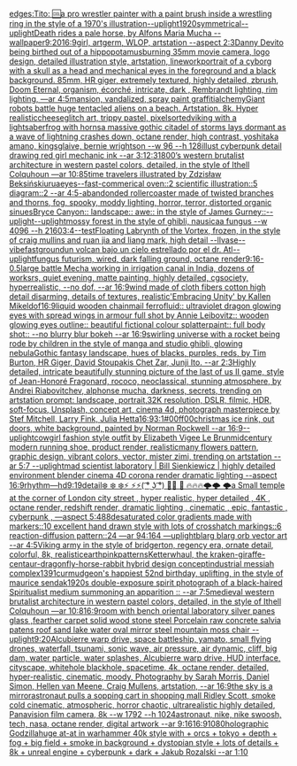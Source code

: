 [edges](https://www.ebank.nz/aiartgenerator?category=edges)[:Tito: :cool:](https://www.ebank.nz/aiartgenerator?category=%3ATito%3A%20%3Acool%3A)[a pro wrestler painter with a paint brush inside a wrestling ring in the style of a 1970's illustration](https://www.ebank.nz/aiartgenerator?category=a%20pro%20wrestler%20painter%20with%20a%20paint%20brush%20inside%20a%20wrestling%20ring%20in%20the%20style%20of%20a%201970%27s%20illustration)[--uplight](https://www.ebank.nz/aiartgenerator?category=--uplight)[1920](https://www.ebank.nz/aiartgenerator?category=1920)[symmetrical](https://www.ebank.nz/aiartgenerator?category=symmetrical)[--uplight](https://www.ebank.nz/aiartgenerator?category=--uplight)[Death rides a pale horse, by Alfons Maria Mucha --wallpaper](https://www.ebank.nz/aiartgenerator?category=Death%20rides%20a%20pale%20horse%2C%20by%20Alfons%20Maria%20Mucha%20--wallpaper)[9:20](https://www.ebank.nz/aiartgenerator?category=9%3A20)[16:9](https://www.ebank.nz/aiartgenerator?category=16%3A9)[girl, artgerm, WLOP, artstation --aspect 2:3](https://www.ebank.nz/aiartgenerator?category=girl%2C%20artgerm%2C%20WLOP%2C%20artstation%20--aspect%202%3A3)[Danny Devito being birthed out of a hippopotamus](https://www.ebank.nz/aiartgenerator?category=Danny%20Devito%20being%20birthed%20out%20of%20a%20hippopotamus)[burning 35mm movie camera, logo design, detailed illustration style, artstation, linework](https://www.ebank.nz/aiartgenerator?category=burning%2035mm%20movie%20camera%2C%20logo%20design%2C%20detailed%20illustration%20style%2C%20artstation%2C%20linework)[portrait of a cyborg with a skull as a head and mechanical eyes in the foreground and a black background. 85mm, HR giger, extremely textured, highly detailed, zbrush, Doom Eternal, organism, écorché, intricate, dark , Rembrandt lighting, rim lighting, —ar 4:5](https://www.ebank.nz/aiartgenerator?category=portrait%20of%20a%20cyborg%20with%20a%20skull%20as%20a%20head%20and%20mechanical%20eyes%20in%20the%20foreground%20and%20a%20black%20background.%2085mm%2C%20HR%20giger%2C%20extremely%20textured%2C%20highly%20detailed%2C%20zbrush%2C%20Doom%20Eternal%2C%20organism%2C%20%C3%A9corch%C3%A9%2C%20intricate%2C%20dark%20%2C%20Rembrandt%20lighting%2C%20rim%20lighting%2C%20%E2%80%94ar%204%3A5)[mansion, vandalized, spray paint graffiti](https://www.ebank.nz/aiartgenerator?category=mansion%2C%20vandalized%2C%20spray%20paint%20graffiti)[alchemy](https://www.ebank.nz/aiartgenerator?category=alchemy)[Giant robots battle huge tentacled aliens on a beach. Artstation. 8k. Hyper realistic](https://www.ebank.nz/aiartgenerator?category=Giant%20robots%20battle%20huge%20tentacled%20aliens%20on%20a%20beach.%20Artstation.%208k.%20Hyper%20realistic)[cheese](https://www.ebank.nz/aiartgenerator?category=cheese)[glitch art, trippy pastel, pixelsorted](https://www.ebank.nz/aiartgenerator?category=glitch%20art%2C%20trippy%20pastel%2C%20pixelsorted)[viking with a lightsaber](https://www.ebank.nz/aiartgenerator?category=viking%20with%20a%20lightsaber)[frog with horns](https://www.ebank.nz/aiartgenerator?category=frog%20with%20horns)[a massive gothic citadel of storms lays dormant as a wave of lightning crashes down, octane render, high contrast, yoshitaka amano, kingsglaive, bernie wrightson --w 96 --h 128](https://www.ebank.nz/aiartgenerator?category=a%20massive%20gothic%20citadel%20of%20storms%20lays%20dormant%20as%20a%20wave%20of%20lightning%20crashes%20down%2C%20octane%20render%2C%20high%20contrast%2C%20yoshitaka%20amano%2C%20kingsglaive%2C%20bernie%20wrightson%20--w%2096%20--h%20128)[illust cyberpunk detail drawing red girl mechanic ink --ar 3:1](https://www.ebank.nz/aiartgenerator?category=illust%20cyberpunk%20detail%20drawing%20red%20girl%20mechanic%20ink%20--ar%203%3A1)[](https://www.ebank.nz/aiartgenerator?category=)[2:3](https://www.ebank.nz/aiartgenerator?category=2%3A3)[1800’s western brutalist architecture in western pastel colors, detailed, in the style of Ithell Colquhoun —ar 10:8](https://www.ebank.nz/aiartgenerator?category=1800%E2%80%99s%20western%20brutalist%20architecture%20in%20western%20pastel%20colors%2C%20detailed%2C%20in%20the%20style%20of%20Ithell%20Colquhoun%20%E2%80%94ar%2010%3A8)[5](https://www.ebank.nz/aiartgenerator?category=5)[time travelers illustrated by Zdzisław Beksiński](https://www.ebank.nz/aiartgenerator?category=time%20travelers%20illustrated%20by%20Zdzis%C5%82aw%20Beksi%C5%84ski)[urua](https://www.ebank.nz/aiartgenerator?category=urua)[eyes](https://www.ebank.nz/aiartgenerator?category=eyes)[--fast](https://www.ebank.nz/aiartgenerator?category=--fast)[-](https://www.ebank.nz/aiartgenerator?category=-)[commerical oven::2 scientific illustration::5 diagram::2  --ar 4:5](https://www.ebank.nz/aiartgenerator?category=commerical%20oven%3A%3A2%20scientific%20illustration%3A%3A5%20diagram%3A%3A2%20%20--ar%204%3A5)[-](https://www.ebank.nz/aiartgenerator?category=-)[abandonded rollercoaster made of twisted branches and thorns, fog, spooky, moddy lighting, horror, terror, distorted organic sinues](https://www.ebank.nz/aiartgenerator?category=abandonded%20rollercoaster%20made%20of%20twisted%20branches%20and%20thorns%2C%20fog%2C%20spooky%2C%20moddy%20lighting%2C%20horror%2C%20terror%2C%20distorted%20organic%20sinues)[Bryce Canyon:: landscape:: awe:: in the style of James Gurney::](https://www.ebank.nz/aiartgenerator?category=Bryce%20Canyon%3A%3A%20landscape%3A%3A%20awe%3A%3A%20in%20the%20style%20of%20James%20Gurney%3A%3A)[--uplight](https://www.ebank.nz/aiartgenerator?category=--uplight)[--uplight](https://www.ebank.nz/aiartgenerator?category=--uplight)[mossy forest in the style of ghibli, nausicaa fungus  --w 4096 --h 2160](https://www.ebank.nz/aiartgenerator?category=mossy%20forest%20in%20the%20style%20of%20ghibli%2C%20nausicaa%20fungus%20%20--w%204096%20--h%202160)[3:4](https://www.ebank.nz/aiartgenerator?category=3%3A4)[--test](https://www.ebank.nz/aiartgenerator?category=--test)[Floating Labrynth of the Vortex, frozen, in the style of craig mullins and ruan jia and liang mark, high detail --ll](https://www.ebank.nz/aiartgenerator?category=Floating%20Labrynth%20of%20the%20Vortex%2C%20frozen%2C%20in%20the%20style%20of%20craig%20mullins%20and%20ruan%20jia%20and%20liang%20mark%2C%20high%20detail%20--ll)[vase](https://www.ebank.nz/aiartgenerator?category=vase)[--vibefast](https://www.ebank.nz/aiartgenerator?category=--vibefast)[ground](https://www.ebank.nz/aiartgenerator?category=ground)[un volcan bajo un cielo estrellado por el dr. Atl](https://www.ebank.nz/aiartgenerator?category=un%20volcan%20bajo%20un%20cielo%20estrellado%20por%20el%20dr.%20Atl)[--uplight](https://www.ebank.nz/aiartgenerator?category=--uplight)[fungus futurism, wired, dark falling ground, octane render](https://www.ebank.nz/aiartgenerator?category=fungus%20futurism%2C%20wired%2C%20dark%20falling%20ground%2C%20octane%20render)[9:16](https://www.ebank.nz/aiartgenerator?category=9%3A16)[-0.5](https://www.ebank.nz/aiartgenerator?category=-0.5)[large battle Mecha working in irrigation canal in India, dozens of worksrs, quiet evening, matte painting, highly detailed, cgsociety, hyperrealistic, --no dof, --ar 16:9](https://www.ebank.nz/aiartgenerator?category=large%20battle%20Mecha%20working%20in%20irrigation%20canal%20in%20India%2C%20dozens%20of%20worksrs%2C%20quiet%20evening%2C%20matte%20painting%2C%20highly%20detailed%2C%20cgsociety%2C%20hyperrealistic%2C%20--no%20dof%2C%20--ar%2016%3A9)[wind made of cloth fibers cotton high detail disarming, details of textures, realistic](https://www.ebank.nz/aiartgenerator?category=wind%20made%20of%20cloth%20fibers%20cotton%20high%20detail%20disarming%2C%20details%20of%20textures%2C%20realistic)['Embracing Unity' by Kallen Mikel](https://www.ebank.nz/aiartgenerator?category=%27Embracing%20Unity%27%20by%20Kallen%20Mikel)[dof](https://www.ebank.nz/aiartgenerator?category=dof)[16:9](https://www.ebank.nz/aiartgenerator?category=16%3A9)[liquid wooden chainmail ferrofluid:: ultraviolet dragon glowing eyes with spread wings in armour full shot by Annie Leibovitz:: wooden glowing eyes outline:: beautiful fictional colour splatterpaint:: full body shot:: --no blurry blur bokeh --ar 16:9](https://www.ebank.nz/aiartgenerator?category=liquid%20wooden%20chainmail%20ferrofluid%3A%3A%20ultraviolet%20dragon%20glowing%20eyes%20with%20spread%20wings%20in%20armour%20full%20shot%20by%20Annie%20Leibovitz%3A%3A%20wooden%20glowing%20eyes%20outline%3A%3A%20beautiful%20fictional%20colour%20splatterpaint%3A%3A%20full%20body%20shot%3A%3A%20--no%20blurry%20blur%20bokeh%20--ar%2016%3A9)[swirling universe with a rocket being rode by children in the style of manga and studio ghibli, glowing nebula](https://www.ebank.nz/aiartgenerator?category=swirling%20universe%20with%20a%20rocket%20being%20rode%20by%20children%20in%20the%20style%20of%20manga%20and%20studio%20ghibli%2C%20glowing%20nebula)[Gothic fantasy landscape, hues of blacks, purples, reds, by Tim Burton, HR Giger, David Stoupakis Chet Zar, Junji Ito. --ar 2:3](https://www.ebank.nz/aiartgenerator?category=Gothic%20fantasy%20landscape%2C%20hues%20of%20blacks%2C%20purples%2C%20reds%2C%20by%20Tim%20Burton%2C%20HR%20Giger%2C%20David%20Stoupakis%20Chet%20Zar%2C%20Junji%20Ito.%20--ar%202%3A3)[Highly detailed, intricate beautifully stunning picture of the last of us II game, style of Jean-Honoré Fragonard, rococo, neoclassical, stunning atmosphere, by Andrei Riabovitchev, alphonse mucha, darkness, secrets, trending on artstation prompt: landscape, portrait,32K resolution, DSLR, filmic, HDR, soft-focus, Unsplash, concept art, cinema 4d, photograph masterpiece by Stef Mitchell, Larry Fink, Julia Hetta](https://www.ebank.nz/aiartgenerator?category=Highly%20detailed%2C%20intricate%20beautifully%20stunning%20picture%20of%20the%20last%20of%20us%20II%20game%2C%20style%20of%20Jean-Honor%C3%A9%20Fragonard%2C%20rococo%2C%20neoclassical%2C%20stunning%20atmosphere%2C%20by%20Andrei%20Riabovitchev%2C%20alphonse%20mucha%2C%20darkness%2C%20secrets%2C%20trending%20on%20artstation%20prompt%3A%20landscape%2C%20portrait%2C32K%20resolution%2C%20DSLR%2C%20filmic%2C%20HDR%2C%20soft-focus%2C%20Unsplash%2C%20concept%20art%2C%20cinema%204d%2C%20photograph%20masterpiece%20by%20Stef%20Mitchell%2C%20Larry%20Fink%2C%20Julia%20Hetta)[16:9](https://www.ebank.nz/aiartgenerator?category=16%3A9)[3:1](https://www.ebank.nz/aiartgenerator?category=3%3A1)[#00ff00](https://www.ebank.nz/aiartgenerator?category=%2300ff00)[christmas ice rink, out doors, white background, painted by Norman Rockwell --ar 16:9](https://www.ebank.nz/aiartgenerator?category=christmas%20ice%20rink%2C%20out%20doors%2C%20white%20background%2C%20painted%20by%20Norman%20Rockwell%20--ar%2016%3A9)[--uplight](https://www.ebank.nz/aiartgenerator?category=--uplight)[cowgirl fashion style outfit by Elizabeth Vigee Le Brun](https://www.ebank.nz/aiartgenerator?category=cowgirl%20fashion%20style%20outfit%20by%20Elizabeth%20Vigee%20Le%20Brun)[midcentury modern running shoe, product render, realistic](https://www.ebank.nz/aiartgenerator?category=midcentury%20modern%20running%20shoe%2C%20product%20render%2C%20realistic)[many flowers pattern, graphic design, vibrant colors, vector, mister zimi, trending on artstation --ar 5:7 --uplight](https://www.ebank.nz/aiartgenerator?category=many%20flowers%20pattern%2C%20graphic%20design%2C%20vibrant%20colors%2C%20vector%2C%20mister%20zimi%2C%20trending%20on%20artstation%20--ar%205%3A7%20--uplight)[mad scientist laboratory | Bill Sienkiewicz | highly detailed environment blender cinema 4D corona render dramatic lighting --aspect 16:9](https://www.ebank.nz/aiartgenerator?category=mad%20scientist%20laboratory%20%7C%20Bill%20Sienkiewicz%20%7C%20highly%20detailed%20environment%20blender%20cinema%204D%20corona%20render%20dramatic%20lighting%20--aspect%2016%3A9)[rhythm](https://www.ebank.nz/aiartgenerator?category=rhythm)[](https://www.ebank.nz/aiartgenerator?category=)[—hd](https://www.ebank.nz/aiartgenerator?category=%E2%80%94hd)[9:19](https://www.ebank.nz/aiartgenerator?category=9%3A19)[detail](https://www.ebank.nz/aiartgenerator?category=detail)[❄️ ❄️ ❄️⚡ ⚡⚡( ͡° ͜ʖ ͡°) 🌙🌙 🌙  🔥🔥🔥🌩️🌩️ 🌩️](https://www.ebank.nz/aiartgenerator?category=%E2%9D%84%EF%B8%8F%20%E2%9D%84%EF%B8%8F%20%E2%9D%84%EF%B8%8F%E2%9A%A1%20%E2%9A%A1%E2%9A%A1%28%20%CD%A1%C2%B0%20%CD%9C%CA%96%20%CD%A1%C2%B0%29%20%F0%9F%8C%99%F0%9F%8C%99%20%F0%9F%8C%99%20%20%F0%9F%94%A5%F0%9F%94%A5%F0%9F%94%A5%F0%9F%8C%A9%EF%B8%8F%F0%9F%8C%A9%EF%B8%8F%20%F0%9F%8C%A9%EF%B8%8F)[a Small temple at the corner of London city street , hyper realistic, hyper detailed , 4K , octane render, redshift render, dramatic lighting , cinematic , epic, fantastic , cyberpunk  , —aspect 5:4](https://www.ebank.nz/aiartgenerator?category=a%20Small%20temple%20at%20the%20corner%20of%20London%20city%20street%20%2C%20hyper%20realistic%2C%20hyper%20detailed%20%2C%204K%20%2C%20octane%20render%2C%20redshift%20render%2C%20dramatic%20lighting%20%2C%20cinematic%20%2C%20epic%2C%20fantastic%20%2C%20cyberpunk%20%20%2C%20%E2%80%94aspect%205%3A4)[](https://www.ebank.nz/aiartgenerator?category=)[88](https://www.ebank.nz/aiartgenerator?category=88)[desaturated color gradients made with markers::10 excellent hand drawn style with lots of crosshatch markings::6 reaction-diffusion pattern::24 —ar 94:164 —uplight](https://www.ebank.nz/aiartgenerator?category=desaturated%20color%20gradients%20made%20with%20markers%3A%3A10%20excellent%20hand%20drawn%20style%20with%20lots%20of%20crosshatch%20markings%3A%3A6%20reaction-diffusion%20pattern%3A%3A24%20%E2%80%94ar%2094%3A164%20%E2%80%94uplight)[blarg blarg orb vector art --ar 4:5](https://www.ebank.nz/aiartgenerator?category=blarg%20blarg%20orb%20vector%20art%20--ar%204%3A5)[Viking army in the style of bridgerton, regency era, ornate detail, colorful, 8k, realistic](https://www.ebank.nz/aiartgenerator?category=Viking%20army%20in%20the%20style%20of%20bridgerton%2C%20regency%20era%2C%20ornate%20detail%2C%20colorful%2C%208k%2C%20realistic)[earth](https://www.ebank.nz/aiartgenerator?category=earth)[pink](https://www.ebank.nz/aiartgenerator?category=pink)[patterns](https://www.ebank.nz/aiartgenerator?category=patterns)[Ketterwhaul, the kraken-giraffe-centaur-dragonfly-horse-rabbit hybrid design concept](https://www.ebank.nz/aiartgenerator?category=Ketterwhaul%2C%20the%20kraken-giraffe-centaur-dragonfly-horse-rabbit%20hybrid%20design%20concept)[industrial messiah complex](https://www.ebank.nz/aiartgenerator?category=industrial%20messiah%20complex)[1391](https://www.ebank.nz/aiartgenerator?category=1391)[curmudgeon's happiest 52nd birthday, uplifting, in the style of maurice sendak](https://www.ebank.nz/aiartgenerator?category=curmudgeon%27s%20happiest%2052nd%20birthday%2C%20uplifting%2C%20in%20the%20style%20of%20maurice%20sendak)[1920s double-exposure spirit photograph of a black-haired Spiritualist medium summoning an apparition :: --ar 7:5](https://www.ebank.nz/aiartgenerator?category=1920s%20double-exposure%20spirit%20photograph%20of%20a%20black-haired%20Spiritualist%20medium%20summoning%20an%20apparition%20%3A%3A%20--ar%207%3A5)[medieval western brutalist architecture in western pastel colors, detailed, in the style of Ithell Colquhoun —ar 10:8](https://www.ebank.nz/aiartgenerator?category=medieval%20western%20brutalist%20architecture%20in%20western%20pastel%20colors%2C%20detailed%2C%20in%20the%20style%20of%20Ithell%20Colquhoun%20%E2%80%94ar%2010%3A8)[16:9](https://www.ebank.nz/aiartgenerator?category=16%3A9)[room with bench oriental laboratory silver panes glass ,fearther carpet solid wood stone steel Porcelain raw concrete salvia patens roof sand lake water oval mirror steel mountain moss chair --uplight](https://www.ebank.nz/aiartgenerator?category=room%20with%20bench%20oriental%20laboratory%20silver%20panes%20glass%20%2Cfearther%20carpet%20solid%20wood%20stone%20steel%20Porcelain%20raw%20concrete%20salvia%20patens%20roof%20sand%20lake%20water%20oval%20mirror%20steel%20mountain%20moss%20chair%20--uplight)[9:20](https://www.ebank.nz/aiartgenerator?category=9%3A20)[Alcubierre warp drive, space battleship, yamato, small flying drones, waterfall, tsunami, sonic wave, air pressure, air dynamic, cliff, big dam, water particle, water splashes, Alcubierre warp drive, HUD interface, cityscape, whitehole blackhole, spacetime, 4k, octane render, detailed, hyper-realistic, cinematic, moody, Photography by Sarah Morris, Daniel Simon, Hellen van Meene, Craig Mullens, artstation, --ar 16:9](https://www.ebank.nz/aiartgenerator?category=Alcubierre%20warp%20drive%2C%20space%20battleship%2C%20yamato%2C%20small%20flying%20drones%2C%20waterfall%2C%20tsunami%2C%20sonic%20wave%2C%20air%20pressure%2C%20air%20dynamic%2C%20cliff%2C%20big%20dam%2C%20water%20particle%2C%20water%20splashes%2C%20Alcubierre%20warp%20drive%2C%20HUD%20interface%2C%20cityscape%2C%20whitehole%20blackhole%2C%20spacetime%2C%204k%2C%20octane%20render%2C%20detailed%2C%20hyper-realistic%2C%20cinematic%2C%20moody%2C%20Photography%20by%20Sarah%20Morris%2C%20Daniel%20Simon%2C%20Hellen%20van%20Meene%2C%20Craig%20Mullens%2C%20artstation%2C%20--ar%2016%3A9)[the sky is a mirror](https://www.ebank.nz/aiartgenerator?category=the%20sky%20is%20a%20mirror)[astronaut pulls a sopping cart in shopping mall Ridley Scott, smoke cold cinematic, atmospheric, horror chaotic, ultrarealistic highly detailed, Panavision film camera, 8k --w 1792 --h 1024](https://www.ebank.nz/aiartgenerator?category=astronaut%20pulls%20a%20sopping%20cart%20in%20shopping%20mall%20Ridley%20Scott%2C%20smoke%20cold%20cinematic%2C%20atmospheric%2C%20horror%20chaotic%2C%20ultrarealistic%20highly%20detailed%2C%20Panavision%20film%20camera%2C%208k%20--w%201792%20--h%201024)[astronaut, nike, nike swoosh, tech, nasa, octane render, digital artwork --ar 9:16](https://www.ebank.nz/aiartgenerator?category=astronaut%2C%20nike%2C%20nike%20swoosh%2C%20tech%2C%20nasa%2C%20octane%20render%2C%20digital%20artwork%20--ar%209%3A16)[16:9](https://www.ebank.nz/aiartgenerator?category=16%3A9)[1080](https://www.ebank.nz/aiartgenerator?category=1080)[holographic Godzilla](https://www.ebank.nz/aiartgenerator?category=holographic%20Godzilla)[huge at-at in warhammer 40k style with +  orcs + tokyo + depth + fog + big field + smoke in background + dystopian style + lots of details + 8k + unreal engine + cyberpunk + dark + Jakub Rozalski --ar 1:10](https://www.ebank.nz/aiartgenerator?category=huge%20at-at%20in%20warhammer%2040k%20style%20with%20%2B%20%20orcs%20%2B%20tokyo%20%2B%20depth%20%2B%20fog%20%2B%20big%20field%20%2B%20smoke%20in%20background%20%2B%20dystopian%20style%20%2B%20lots%20of%20details%20%2B%208k%20%2B%20unreal%20engine%20%2B%20cyberpunk%20%2B%20dark%20%2B%20Jakub%20Rozalski%20--ar%201%3A10)